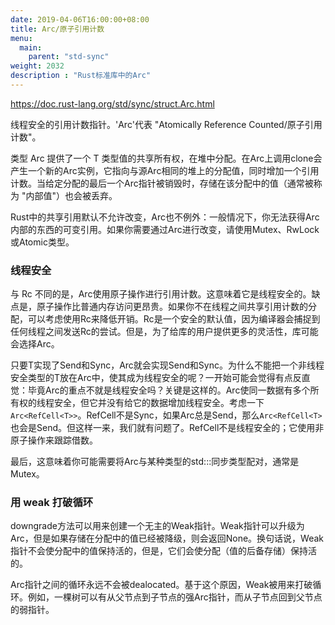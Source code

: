 ```yaml
---
date: 2019-04-06T16:00:00+08:00
title: Arc/原子引用计数
menu:
  main:
    parent: "std-sync"
weight: 2032
description : "Rust标准库中的Arc"
---
```


https://doc.rust-lang.org/std/sync/struct.Arc.html

线程安全的引用计数指针。'Arc'代表 "Atomically Reference Counted/原子引用计数"。

类型 Arc<T> 提供了一个 T 类型值的共享所有权，在堆中分配。在Arc上调用clone会产生一个新的Arc实例，它指向与源Arc相同的堆上的分配值，同时增加一个引用计数。当给定分配的最后一个Arc指针被销毁时，存储在该分配中的值（通常被称为 "内部值"）也会被丢弃。

Rust中的共享引用默认不允许改变，Arc也不例外：一般情况下，你无法获得Arc内部的东西的可变引用。如果你需要通过Arc进行改变，请使用Mutex、RwLock或Atomic类型。

### 线程安全

与 Rc<T> 不同的是，Arc<T>使用原子操作进行引用计数。这意味着它是线程安全的。缺点是，原子操作比普通内存访问更昂贵。如果你不在线程之间共享引用计数的分配，可以考虑使用Rc<T>来降低开销。Rc<T>是一个安全的默认值，因为编译器会捕捉到任何线程之间发送Rc<T>的尝试。但是，为了给库的用户提供更多的灵活性，库可能会选择Arc<T>。

只要T实现了Send和Sync，Arc<T>就会实现Send和Sync。为什么不能把一个非线程安全类型的T放在Arc<T>中，使其成为线程安全的呢？一开始可能会觉得有点反直觉：毕竟Arc<T>的重点不就是线程安全吗？关键是这样的。Arc<T>使同一数据有多个所有权的线程安全，但它并没有给它的数据增加线程安全。考虑一下 `Arc<RefCell<T>>`。RefCell<T>不是Sync，如果Arc<T>总是Send，那么`Arc<RefCell<T>`也会是Send。但这样一来，我们就有问题了。RefCell<T>不是线程安全的；它使用非原子操作来跟踪借数。

最后，这意味着你可能需要将Arc<T>与某种类型的std:::同步类型配对，通常是Mutex<T>。

### 用 weak 打破循环

downgrade方法可以用来创建一个无主的Weak指针。Weak指针可以升级为Arc，但是如果存储在分配中的值已经被降级，则会返回None。换句话说，Weak指针不会使分配中的值保持活的，但是，它们会使分配（值的后备存储）保持活的。

Arc指针之间的循环永远不会被dealocated。基于这个原因，Weak被用来打破循环。例如，一棵树可以有从父节点到子节点的强Arc指针，而从子节点回到父节点的弱指针。